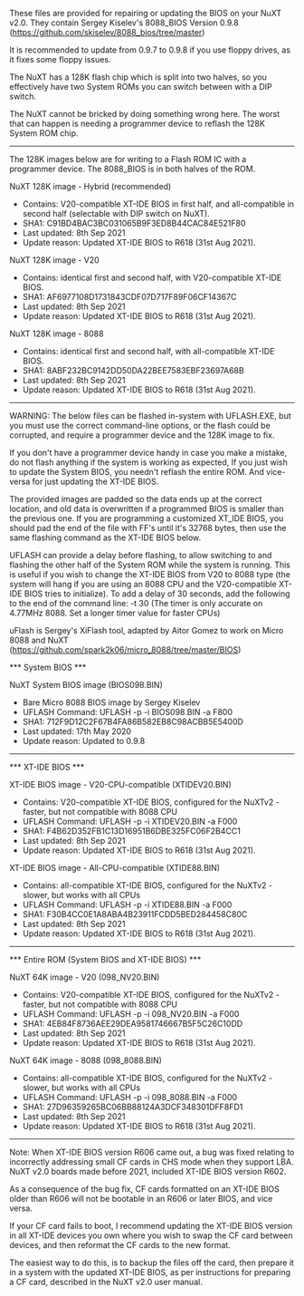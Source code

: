 These files are provided for repairing or updating the BIOS on your NuXT v2.0.
They contain Sergey Kiselev's 8088_BIOS Version 0.9.8 (https://github.com/skiselev/8088_bios/tree/master)

It is recommended to update from 0.9.7 to 0.9.8 if you use floppy drives, as it fixes some floppy issues.

The NuXT has a 128K flash chip which is split into two halves,
so you effectively have two System ROMs you can switch between with a DIP switch.

The NuXT cannot be bricked by doing something wrong here. The worst that can happen is needing a programmer device to reflash the 128K System ROM chip.

***

The 128K images below are for writing to a Flash ROM IC with a programmer device.
The 8088_BIOS is in both halves of the ROM.

NuXT 128K image - Hybrid (recommended)
- Contains: V20-compatible XT-IDE BIOS in first half, and all-compatible in second half (selectable with DIP switch on NuXT).
- SHA1: C91BD4BAC3BC031065B9F3ED8B44CAC84E521F80
- Last updated: 8th Sep 2021
- Update reason: Updated XT-IDE BIOS to R618 (31st Aug 2021).

NuXT 128K image - V20
- Contains: identical first and second half, with V20-compatible XT-IDE BIOS.
- SHA1: AF6977108D1731843CDF07D717F89F06CF14367C
- Last updated: 8th Sep 2021
- Update reason: Updated XT-IDE BIOS to R618 (31st Aug 2021).

NuXT 128K image - 8088
- Contains: identical first and second half, with all-compatible XT-IDE BIOS.
- SHA1: 8ABF232BC9142DD50DA22BEE7583EBF23697A68B
- Last updated: 8th Sep 2021
- Update reason: Updated XT-IDE BIOS to R618 (31st Aug 2021).

***

WARNING: The below files can be flashed in-system with UFLASH.EXE,
but you must use the correct command-line options, or the flash could be corrupted, and require a programmer device and the 128K image to fix.

If you don't have a programmer device handy in case you make a mistake, do not flash anything if the system is working as expected,
If you just wish to update the System BIOS, you needn't reflash the entire ROM. And vice-versa for just updating the XT-IDE BIOS.

The provided images are padded so the data ends up at the correct location, and old data is overwritten if a programmed BIOS is smaller than the previous one.
If you are programming a customized XT_IDE BIOS, you should pad the end of the file with FF's until it's 32768 bytes, then use the same flashing command as the XT-IDE BIOS below.

UFLASH can provide a delay before flashing, to allow switching to and flashing the other half of the System ROM while the system is running.
This is useful if you wish to change the XT-IDE BIOS from V20 to 8088 type (the system will hang if you are using an 8088 CPU and the V20-compatible XT-IDE BIOS tries to initialize).
To add a delay of 30 seconds, add the following to the end of the command line: -t 30
(The timer is only accurate on 4.77MHz 8088. Set a longer timer value for faster CPUs)

uFlash is Sergey's XiFlash tool, adapted by Aitor Gomez to work on Micro 8088 and NuXT (https://github.com/spark2k06/micro_8088/tree/master/BIOS)

*** System BIOS ***

NuXT System BIOS image (BIOS098.BIN)
- Bare Micro 8088 BIOS image by Sergey Kiselev
- UFLASH Command: UFLASH -p -i BIOS098.BIN -a F800
- SHA1: 712F9D12C2F67B4FA86B582EB8C98ACBB5E5400D
- Last updated: 17th May 2020
- Update reason: Updated to 0.9.8

***

*** XT-IDE BIOS ***

XT-IDE BIOS image - V20-CPU-compatible (XTIDEV20.BIN)
- Contains: V20-compatible XT-IDE BIOS, configured for the NuXTv2 - faster, but not compatible with 8088 CPU
- UFLASH Command: UFLASH -p -i XTIDEV20.BIN -a F000
- SHA1: F4B62D352FB1C13D16951B6DBE325FC06F2B4CC1
- Last updated: 8th Sep 2021
- Update reason: Updated XT-IDE BIOS to R618 (31st Aug 2021).

XT-IDE BIOS image - All-CPU-compatible (XTIDE88.BIN)
- Contains: all-compatible XT-IDE BIOS, configured for the NuXTv2 - slower, but works with all CPUs
- UFLASH Command: UFLASH -p -i XTIDE88.BIN -a F000
- SHA1: F30B4CC0E1A8ABA4B23911FCDD5BED284458C80C
- Last updated: 8th Sep 2021
- Update reason: Updated XT-IDE BIOS to R618 (31st Aug 2021).

***

*** Entire ROM (System BIOS and XT-IDE BIOS) ***

NuXT 64K image - V20 (098_NV20.BIN)
- Contains: V20-compatible XT-IDE BIOS, configured for the NuXTv2 - faster, but not compatible with 8088 CPU
- UFLASH Command: UFLASH -p -i 098_NV20.BIN -a F000
- SHA1: 4EB84F8736AEE29DEA9581746667B5F5C26C10DD
- Last updated: 8th Sep 2021
- Update reason: Updated XT-IDE BIOS to R618 (31st Aug 2021).

NuXT 64K image - 8088 (098_8088.BIN)
- Contains: all-compatible XT-IDE BIOS, configured for the NuXTv2 - slower, but works with all CPUs
- UFLASH Command: UFLASH -p -i 098_8088.BIN -a F000
- SHA1: 27D96359265BC06BB88124A3DCF348301DFF8FD1
- Last updated: 8th Sep 2021
- Update reason: Updated XT-IDE BIOS to R618 (31st Aug 2021).

***

Note: When XT-IDE BIOS version R606 came out, a bug was fixed relating to incorrectly addressing small CF cards in CHS mode when they support LBA.
NuXT v2.0 boards made before 2021, included XT-IDE BIOS version R602.

As a consequence of the bug fix, CF cards formatted on an XT-IDE BIOS older than R606 will not be bootable in an R606 or later BIOS, and vice versa.

If your CF card fails to boot, I recommend updating the XT-IDE BIOS version in all XT-IDE devices you own where you wish to swap the CF card between devices,
and then reformat the CF cards to the new format.

The easiest way to do this, is to backup the files off the card, then prepare it in a system with the updated XT-IDE BIOS, as per instructions for preparing
a CF card, described in the NuXT v2.0 user manual.
